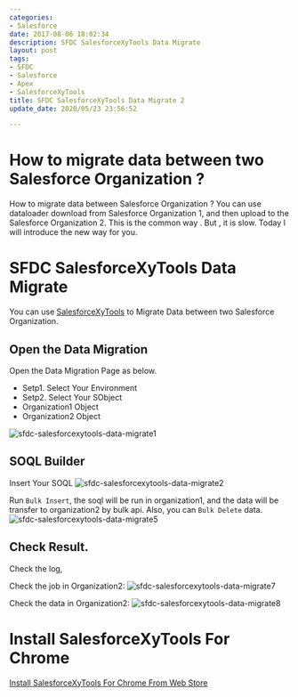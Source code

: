 ```yaml
---
categories:
- Salesforce
date: 2017-08-06 18:02:34
description: SFDC SalesforceXyTools Data Migrate
layout: post
tags:
- SFDC
- Salesforce
- Apex
- SalesforceXyTools
title: SFDC SalesforceXyTools Data Migrate 2
update_date: 2020/05/23 23:56:52

---
```


# How to migrate data between two Salesforce Organization ?

How to migrate data between Salesforce Organization ?
You can use dataloader download from Salesforce Organization 1,
and then upload to the Salesforce Organization 2.
This is the common way . But , it is slow.
Today I will introduce the new way for you.



# SFDC SalesforceXyTools Data Migrate 

You can use [SalesforceXyTools](https://chrome.google.com/webstore/detail/salesforce-xytools/ehklfkbacogbanjgekccnbfdgjechlmf?hl=ja) to Migrate Data between two Salesforce Organization.

## Open the Data Migration
Open the Data Migration Page as below.

- Setp1. Select Your Environment
- Setp2. Select Your SObject
- Organization1 Object
- Organization2 Object

![sfdc-salesforcexytools-data-migrate1](/blog/images/salesforcexytools-for-chrome/sfdc-salesforcexytools-data-migrate2-1.jpg)

## SOQL Builder
Insert Your SOQL
![sfdc-salesforcexytools-data-migrate2](/blog/images/salesforcexytools-for-chrome/sfdc-salesforcexytools-data-migrate2-2.jpg)

Run `Bulk Insert`, the soql will be run in organization1, and the data will be transfer to organization2 by bulk api.
Also, you can `Bulk Delete` data.
![sfdc-salesforcexytools-data-migrate5](/blog/images/salesforcexytools-for-chrome/sfdc-salesforcexytools-data-migrate5.jpg)

## Check Result.
Check the log,

Check the job in Organization2:
![sfdc-salesforcexytools-data-migrate7](/blog/images/salesforcexytools-for-chrome/sfdc-salesforcexytools-data-migrate7.jpg)

Check the data in Organization2:
![sfdc-salesforcexytools-data-migrate8](/blog/images/salesforcexytools-for-chrome/sfdc-salesforcexytools-data-migrate8.jpg)


# Install SalesforceXyTools For Chrome

<a target="_blank" class="btn" href="https://chrome.google.com/webstore/detail/salesforcexytools/ehklfkbacogbanjgekccnbfdgjechlmf?hl=ja">Install SalesforceXyTools For Chrome From Web Store</a>